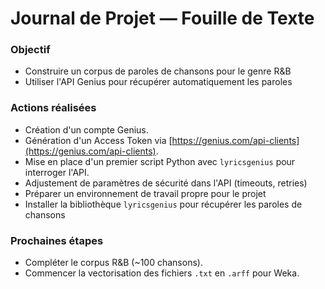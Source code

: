 # Journal de Projet — Fouille de Texte

### Objectif 
- Construire un corpus de paroles de chansons pour le genre R&B
- Utiliser l'API Genius pour récupérer automatiquement les paroles

### Actions réalisées
- Création d'un compte Genius.
- Génération d'un Access Token via [https://genius.com/api-clients](https://genius.com/api-clients).
- Mise en place d'un premier script Python avec `lyricsgenius` pour interroger l'API.
- Adjustement de paramètres de sécurité dans l'API (timeouts, retries)
- Préparer un environnement de travail propre pour le projet
- Installer la bibliothèque `lyricsgenius` pour récupérer les paroles de chansons

### Prochaines étapes
- Compléter le corpus R&B (~100 chansons).
- Commencer la vectorisation des fichiers `.txt` en `.arff` pour Weka.


